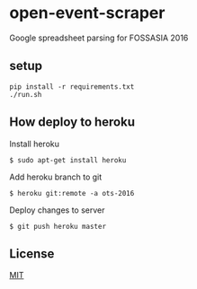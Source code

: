 # open-event-scraper

Google spreadsheet parsing for FOSSASIA 2016

## setup

```shell
pip install -r requirements.txt
./run.sh
```

## How deploy to heroku
Install heroku
```
$ sudo apt-get install heroku
```

Add heroku branch to git
```
$ heroku git:remote -a ots-2016
```

Deploy changes to server
```
$ git push heroku master
```

## License

[MIT](./LICENSE)


